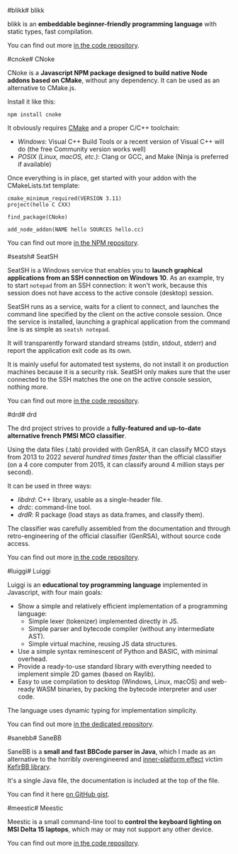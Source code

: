 <!-- Title: koromix.dev — Misc
     Menu: Other
     Created: 2022-05-16 -->

#blikk# blikk

blikk is an **embeddable beginner-friendly programming language** with static types, fast compilation.

You can find out more [in the code repository](https://github.com/Koromix/rygel/tree/master/src/blikk).

#cnoke# CNoke

CNoke is a **Javascript NPM package designed to build native Node addons based on CMake**, without any dependency. It can be used as an alternative to CMake.js.

Install it like this:

    npm install cnoke

It obviously requires [CMake](http://www.cmake.org/download/) and a proper C/C++ toolchain:

- *Windows*: Visual C++ Build Tools or a recent version of Visual C++ will do (the free Community version works well)
- *POSIX (Linux, macOS, etc.)*: Clang or GCC, and Make (Ninja is preferred if available)

Once everything is in place, get started with your addon with the CMakeLists.txt template:

    cmake_minimum_required(VERSION 3.11)
    project(hello C CXX)

    find_package(CNoke)

    add_node_addon(NAME hello SOURCES hello.cc)

You can find out more [in the NPM repository](https://www.npmjs.com/package/cnoke).

#seatsh# SeatSH

SeatSH is a Windows service that enables you to **launch graphical applications from an SSH connection on Windows 10**. As an example, try to start `notepad` from an SSH connection: it won't work, because this session does not have access to the active console (desktop) session.

SeatSH runs as a service, waits for a client to connect, and launches the command line specified by the client on the active console session. Once the service is installed, launching a graphical application from the command line is as simple as `seatsh notepad`.

It will transparently forward standard streams (stdin, stdout, stderr) and report the application exit code as its own.

It is mainly useful for automated test systems, do not install it on production machines because it is a security risk. SeatSH only makes sure that the user connected to the SSH matches the one on the active console session, nothing more.

You can find out more [in the code repository](https://github.com/Koromix/rygel/tree/master/src/seatsh).

#drd# drd

The drd project strives to provide a **fully-featured and up-to-date alternative french PMSI MCO classifier**.

Using the data files (.tab) provided with GenRSA, it can classify MCO stays from 2013 to 2022 *several hundred times faster* than the official classifier (on a 4 core computer from 2015, it can classify around 4 million stays per second).

It can be used in three ways:

- *libdrd*: C++ library, usable as a single-header file.
- *drdc*: command-line tool.
- *drdR*: R package (load stays as data.frames, and classify them).

The classifier was carefully assembled from the documentation and through retro-engineering of the official classifier (GenRSA), without source code access.

You can find out more [in the code repository](https://github.com/Koromix/rygel/tree/master/src/drd).

#luiggi# Luiggi

Luiggi is an **educational toy programming language** implemented in Javascript, with four main goals:

- Show a simple and relatively efficient implementation of a programming language:
    * Simple lexer (tokenizer) implemented directly in JS.
    * Simple parser and bytecode compiler (without any intermediate AST).
    * Simple virtual machine, reusing JS data structures.
- Use a simple syntax reminescent of Python and BASIC, with minimal overhead.
- Provide a ready-to-use standard library with everything needed to implement simple 2D games (based on Raylib).
- Easy to use compilation to desktop (Windows, Linux, macOS) and web-ready WASM binaries, by packing the bytecode interpreter and user code.

The language uses dynamic typing for implementation simplicity.

You can find out more [in the dedicated repository](https://github.com/Koromix/luigi/tree/master/luiggi).

#sanebb# SaneBB

SaneBB is a **small and fast BBCode parser in Java**, which I made as an alternative to the horribly overengineered and [inner-platform effect](https://en.wikipedia.org/wiki/Inner-platform_effect) victim [KefirBB library](https://github.com/kefirfromperm/kefirbb).

It's a single Java file, the documentation is included at the top of the file.

You can find it here [on GitHub gist](https://gist.github.com/Koromix/679c2e6336808f1e848f2e7f2e6c39cb).

#meestic# Meestic

Meestic is a small command-line tool to **control the keyboard lighting on MSI Delta 15 laptops**, which may or may not support any other device.

You can find out more [in the code repository](https://github.com/Koromix/rygel/tree/master/src/meestic).
